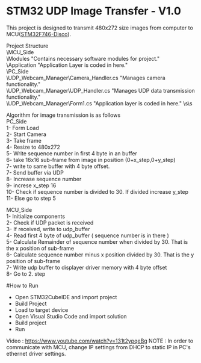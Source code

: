 # STM32 UDP Image Transfer - V1.0

This project is designed to transmit 480x272 size images from computer to MCU([STM32F746-Disco](https://www.st.com/en/evaluation-tools/32f746gdiscovery.html)).

Project Structure  
\MCU_Side  
 \Modules       "Contains necessary software modules for project."  
 \Application   "Application Layer is coded in here."  
\PC_Side   
 \UDP_Webcam_Manager\Camera_Handler.cs   "Manages camera functionality."  
 \UDP_Webcam_Manager\UDP_Handler.cs      "Manages UDP data transmission functionality."  
 \UDP_Webcam_Manager\Form1.cs            "Application layer is coded in here." \s\s  

Algorithm for image transmission is as follows                                
PC_Side                          
1- Form Load                                  
2- Start Camera                                                                                          
3- Take frame       
4- Resize to 480x272     
5- Write sequence number in first 4 byte in an buffer   
6- take 16x16 sub-frame from image in position (0+x_step,0+y_step)   
7- write to same buffer with 4 byte offset.  
7- Send buffer via UDP  
8- Increase sequence number   
9- increse x_step 16   
10- Check if sequence number is divided to 30. If divided increase y_step  
11- Else go to step 5  

MCU_Side  
1- Initialize components  
2- Check if UDP packet is received  
3- If received, write to udp_buffer  
4- Read first 4 byte of udp_buffer ( sequence number is in there )  
5- Calculate Remainder of sequence number when divided by 30. That is the x position of sub-frame  
6- Calculate sequence number minus x position divided by 30. That is the y position of sub-frame  
7- Write udp buffer to displayer driver memory with 4 byte offset  
8- Go to 2. step  

#How to Run
- Open STM32CubeIDE and import project
- Build Project
- Load to target device 
- Open Visual Studio Code and import solution
- Build project
- Run

Video : https://www.youtube.com/watch?v=131t2ypqeBg
NOTE : In order to communicate with MCU, change IP settings from DHCP to static IP in PC's ethernet driver settings.

